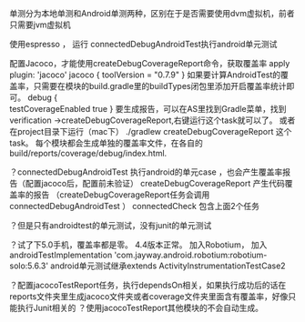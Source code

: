 单测分为本地单测和Android单测两种，区别在于是否需要使用dvm虚拟机，前者只需要jvm虚拟机

使用espresso ，
运行 connectedDebugAndroidTest执行android单元测试


配置Jacoco，才能使用createDebugCoverageReport命令，获取覆盖率
apply plugin: 'jacoco'
jacoco {
    toolVersion = "0.7.9"
}
如果要计算AndroidTest的覆盖率，只需要在模块的build.gradle里的buildTypes闭包里添加开启覆盖率统计即可。
debug {    
    testCoverageEnabled true
}
要生成报告，可以在AS里找到Gradle菜单，找到verification ->createDebugCoverageReport,右键运行这个task就可以了。
或者在project目录下运行（mac下）
./gradlew createDebugCoverageReport
这个task。
 每个模块都会生成单独的覆盖率文件，在各自的
build/reports/coverage/debug/index.html.
 
？connectedDebugAndroidTest 执行android的单元case ，也会产生覆盖率报告（配置jacoco后，配置前未验证）
createDebugCoverageReport 产生代码覆盖率的报告 （createDebugCoverageReport任务会调用connectedDebugAndroidTest ）
connectedCheck 包含上面2个任务 


？但是只有androidtest的单元测试，没有junit的单元测试

？试了下5.0手机，覆盖率都是零。 4.4版本正常。 
加入Robotium，
加入androidTestImplementation 'com.jayway.android.robotium:robotium-solo:5.6.3'
android单元测试继承extends ActivityInstrumentationTestCase2 


？配置jacocoTestReport任务，执行dependsOn相关，如果执行成功后的话在reports文件夹里生成jacoco文件夹或者coverage文件夹里面含有覆盖率，好像只能执行Junit相关的
？使用jacocoTestReport其他模块的不会自动生成。



